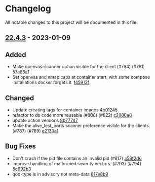 # Changelog

All notable changes to this project will be documented in this file.

## [22.4.3] - 2023-01-09

## Added
* Make openvas-scanner option visible for the client (#784) (#791) [57a86a1](https://github.com/greenbone/ospd-openvas/commit/57a86a1)
* Set openvas and nmap caps at container start, with some compose installations docker forgets it. [f45913f](https://github.com/greenbone/ospd-openvas/commit/f45913f)

## Changed
* Update creating tags for container images [4b01245](https://github.com/greenbone/ospd-openvas/commit/4b01245)
* refactor to do code more reusable (#808) (#822) [c2088e0](https://github.com/greenbone/ospd-openvas/commit/c2088e0)
* update action versions [8b77747](https://github.com/greenbone/ospd-openvas/commit/8b77747)
* Make the alive_test_ports scanner preference visible for the clients. (#787) (#789) [e2130a1](https://github.com/greenbone/ospd-openvas/commit/e2130a1)

## Bug Fixes
* Don't crash if the pid file contains an invalid pid (#817) [a58f2d6](https://github.com/greenbone/ospd-openvas/commit/a58f2d6)
* improve handling of malformed severity vectors.  (#793) (#794) [6c992b3](https://github.com/greenbone/ospd-openvas/commit/6c992b3)
* qod-type is in advisory not meta-data [817e8b9](https://github.com/greenbone/ospd-openvas/commit/817e8b9)

[22.4.3]: https://github.com/greenbone/ospd-openvas/compare/v22.4.2...22.4.3